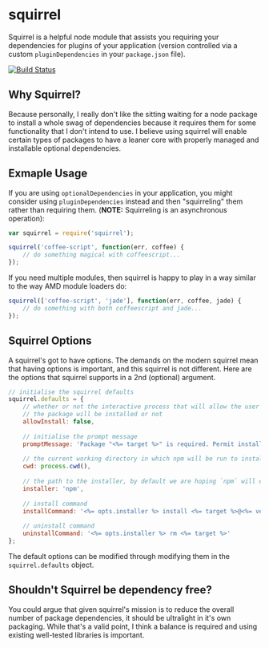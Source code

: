 # squirrel

Squirrel is a helpful node module that assists you requiring your dependencies for plugins of your application (version controlled via a custom `pluginDependencies` in your `package.json` file).

<a href="http://travis-ci.org/#!/DamonOehlman/squirrel"><img src="https://secure.travis-ci.org/DamonOehlman/squirrel.png" alt="Build Status"></a>

## Why Squirrel?

Because personally, I really don't like the sitting waiting for a node package to install a whole swag of dependencies because it requires them for some functionality that I don't intend to use.  I believe using squirrel will enable certain types of packages to have a leaner core with properly managed and installable optional dependencies.

## Exmaple Usage

If you are using `optionalDependencies` in your application, you might consider using `pluginDependencies` instead and then "squirreling" them rather than requiring them.  (__NOTE:__ Squirreling is an asynchronous operation):

```js
var squirrel = require('squirrel');

squirrel('coffee-script', function(err, coffee) {
    // do something magical with coffeescript...
});
```

If you need multiple modules, then squirrel is happy to play in a way similar to the way AMD module loaders do:

```js
squirrel(['coffee-script', 'jade'], function(err, coffee, jade) {
    // do something with both coffeescript and jade...
});
```

## Squirrel Options

A squirrel's got to have options.  The demands on the modern squirrel mean that having options is important, and this squirrel is not different.  Here are the options that squirrel supports in a 2nd (optional) argument.

```js
// initialise the squirrel defaults
squirrel.defaults = {
    // whether or not the interactive process that will allow the user to request 
    // the package will be installed or not
    allowInstall: false,
    
    // initialise the prompt message
    promptMessage: 'Package "<%= target %>" is required. Permit installation? ',
    
    // the current working directory in which npm will be run to install the package
    cwd: process.cwd(),
    
    // the path to the installer, by default we are hoping `npm` will exist in the PATH
    installer: 'npm',
    
    // install command
    installCommand: '<%= opts.installer %> install <%= target %>@<%= version %>',
    
    // uninstall command
    uninstallCommand: '<%= opts.installer %> rm <%= target %>'
};
```

The default options can be modified through modifying them in the `squirrel.defaults` object.

## Shouldn't Squirrel be dependency free?

You could argue that given squirrel's mission is to reduce the overall number of package dependencies, it should be ultralight in it's own packaging.  While that's a valid point, I think a balance is required and using existing well-tested libraries is important.
